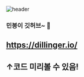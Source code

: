 ![header](https://capsule-render.vercel.app/api?type=wave&color=#FF0000&height=300&section=header&text=kimminseon_github&fontSize=90)
### 민붕이 깃허브~ 👋

## https://dillinger.io/ 
## ↑코드 미리볼 수 있음!
<!--
**kimminseon2001/kimminseon2001** is a ✨ _special_ ✨ repository because its `README.md` (this file) appears on your GitHub profile.

Here are some ideas to get you started:

- 🔭 I’m currently working on ...
- 🌱 I’m currently learning ...
- 👯 I’m looking to collaborate on ...
- 🤔 I’m looking for help with ...
- 💬 Ask me about ...
- 📫 How to reach me: ...
- 😄 Pronouns: ...
- ⚡ Fun fact: ...
-->
